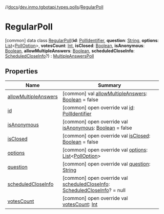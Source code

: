 //[docs](../../../index.md)/[dev.inmo.tgbotapi.types.polls](../index.md)/[RegularPoll](index.md)



# RegularPoll  
 [common] data class [RegularPoll](index.md)(**id**: [PollIdentifier](../../dev.inmo.tgbotapi.types/index.md#%5Bdev.inmo.tgbotapi.types%2FPollIdentifier%2F%2F%2FPointingToDeclaration%2F%5D%2FClasslikes%2F625018081), **question**: [String](https://kotlinlang.org/api/latest/jvm/stdlib/kotlin/-string/index.html), **options**: [List](https://kotlinlang.org/api/latest/jvm/stdlib/kotlin.collections/-list/index.html)<[PollOption](../-poll-option/index.md)>, **votesCount**: [Int](https://kotlinlang.org/api/latest/jvm/stdlib/kotlin/-int/index.html), **isClosed**: [Boolean](https://kotlinlang.org/api/latest/jvm/stdlib/kotlin/-boolean/index.html), **isAnonymous**: [Boolean](https://kotlinlang.org/api/latest/jvm/stdlib/kotlin/-boolean/index.html), **allowMultipleAnswers**: [Boolean](https://kotlinlang.org/api/latest/jvm/stdlib/kotlin/-boolean/index.html), **scheduledCloseInfo**: [ScheduledCloseInfo](../-scheduled-close-info/index.md)?) : [MultipleAnswersPoll](../-multiple-answers-poll/index.md)   


## Properties  
  
|  Name |  Summary | 
|---|---|
| <a name="dev.inmo.tgbotapi.types.polls/RegularPoll/allowMultipleAnswers/#/PointingToDeclaration/"></a>[allowMultipleAnswers](allow-multiple-answers.md)| <a name="dev.inmo.tgbotapi.types.polls/RegularPoll/allowMultipleAnswers/#/PointingToDeclaration/"></a> [common] val [allowMultipleAnswers](allow-multiple-answers.md): [Boolean](https://kotlinlang.org/api/latest/jvm/stdlib/kotlin/-boolean/index.html) = false   <br>|
| <a name="dev.inmo.tgbotapi.types.polls/RegularPoll/id/#/PointingToDeclaration/"></a>[id](id.md)| <a name="dev.inmo.tgbotapi.types.polls/RegularPoll/id/#/PointingToDeclaration/"></a> [common] open override val [id](id.md): [PollIdentifier](../../dev.inmo.tgbotapi.types/index.md#%5Bdev.inmo.tgbotapi.types%2FPollIdentifier%2F%2F%2FPointingToDeclaration%2F%5D%2FClasslikes%2F625018081)   <br>|
| <a name="dev.inmo.tgbotapi.types.polls/RegularPoll/isAnonymous/#/PointingToDeclaration/"></a>[isAnonymous](is-anonymous.md)| <a name="dev.inmo.tgbotapi.types.polls/RegularPoll/isAnonymous/#/PointingToDeclaration/"></a> [common] open override val [isAnonymous](is-anonymous.md): [Boolean](https://kotlinlang.org/api/latest/jvm/stdlib/kotlin/-boolean/index.html) = false   <br>|
| <a name="dev.inmo.tgbotapi.types.polls/RegularPoll/isClosed/#/PointingToDeclaration/"></a>[isClosed](is-closed.md)| <a name="dev.inmo.tgbotapi.types.polls/RegularPoll/isClosed/#/PointingToDeclaration/"></a> [common] open override val [isClosed](is-closed.md): [Boolean](https://kotlinlang.org/api/latest/jvm/stdlib/kotlin/-boolean/index.html) = false   <br>|
| <a name="dev.inmo.tgbotapi.types.polls/RegularPoll/options/#/PointingToDeclaration/"></a>[options](options.md)| <a name="dev.inmo.tgbotapi.types.polls/RegularPoll/options/#/PointingToDeclaration/"></a> [common] open override val [options](options.md): [List](https://kotlinlang.org/api/latest/jvm/stdlib/kotlin.collections/-list/index.html)<[PollOption](../-poll-option/index.md)>   <br>|
| <a name="dev.inmo.tgbotapi.types.polls/RegularPoll/question/#/PointingToDeclaration/"></a>[question](question.md)| <a name="dev.inmo.tgbotapi.types.polls/RegularPoll/question/#/PointingToDeclaration/"></a> [common] open override val [question](question.md): [String](https://kotlinlang.org/api/latest/jvm/stdlib/kotlin/-string/index.html)   <br>|
| <a name="dev.inmo.tgbotapi.types.polls/RegularPoll/scheduledCloseInfo/#/PointingToDeclaration/"></a>[scheduledCloseInfo](scheduled-close-info.md)| <a name="dev.inmo.tgbotapi.types.polls/RegularPoll/scheduledCloseInfo/#/PointingToDeclaration/"></a> [common] open override val [scheduledCloseInfo](scheduled-close-info.md): [ScheduledCloseInfo](../-scheduled-close-info/index.md)? = null   <br>|
| <a name="dev.inmo.tgbotapi.types.polls/RegularPoll/votesCount/#/PointingToDeclaration/"></a>[votesCount](votes-count.md)| <a name="dev.inmo.tgbotapi.types.polls/RegularPoll/votesCount/#/PointingToDeclaration/"></a> [common] open override val [votesCount](votes-count.md): [Int](https://kotlinlang.org/api/latest/jvm/stdlib/kotlin/-int/index.html)   <br>|


